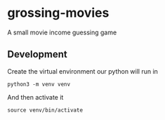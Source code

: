 # grossing-movies
A small movie income guessing game


## Development

Create the virtual environment our python will run in

    python3 -m venv venv

And then activate it

    source venv/bin/activate


